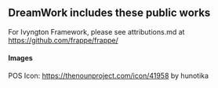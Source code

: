## DreamWork includes these public works

For Ivyngton Framework, please see attributions.md at https://github.com/frappe/frappe/

#### Images

POS Icon: https://thenounproject.com/icon/41958 by hunotika

